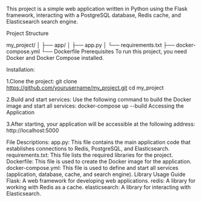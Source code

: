 This project is a simple web application written in Python using the Flask framework, interacting with a PostgreSQL database, Redis cache, and Elasticsearch search engine.

Project Structure
 
my_project/
│
├── app/
│   ├── app.py
│   └── requirements.txt
├── docker-compose.yml
└── Dockerfile
Prerequisites
To run this project, you need Docker and Docker Compose installed.

Installation:


1.Clone the project:
git clone https://github.com/yourusername/my_project.git
cd my_project

2.Build and start services:
Use the following command to build the Docker image and start all services:
docker-compose up --build
Accessing the Application

3.After starting, your application will be accessible at the following address:
http://localhost:5000



File Descriptions:
app.py: This file contains the main application code that establishes connections to Redis, PostgreSQL, and Elasticsearch.
requirements.txt: This file lists the required libraries for the project.
Dockerfile: This file is used to create the Docker image for the application.
docker-compose.yml: This file is used to define and start all services (application, database, cache, and search engine).
Library Usage Guide
Flask: A web framework for developing web applications.
redis: A library for working with Redis as a cache.
elasticsearch: A library for interacting with Elasticsearch.
